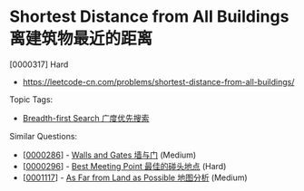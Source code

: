 # Shortest Distance from All Buildings 离建筑物最近的距离

[0000317] Hard

- https://leetcode-cn.com/problems/shortest-distance-from-all-buildings/

Topic Tags:

- [Breadth-first Search 广度优先搜索](https://leetcode-cn.com/tag/breadth-first-search/)

Similar Questions:

- [[0000286](https://leetcode-cn.com/problems/walls-and-gates/)] - [Walls and Gates 墙与门](./0000286.walls-and-gates.md) (Medium)
- [[0000296](https://leetcode-cn.com/problems/best-meeting-point/)] - [Best Meeting Point 最佳的碰头地点](./0000296.best-meeting-point.md) (Hard)
- [[0001117](https://leetcode-cn.com/problems/as-far-from-land-as-possible/)] - [As Far from Land as Possible 地图分析](./0001117.as-far-from-land-as-possible.md) (Medium)
